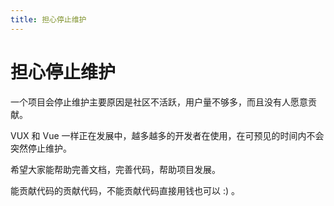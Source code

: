 ```yaml
---
title: 担心停止维护
---
```


# 担心停止维护

一个项目会停止维护主要原因是社区不活跃，用户量不够多，而且没有人愿意贡献。

VUX 和 Vue 一样正在发展中，越多越多的开发者在使用，在可预见的时间内不会突然停止维护。

希望大家能帮助完善文档，完善代码，帮助项目发展。

能贡献代码的贡献代码，不能贡献代码直接用钱也可以 :) 。